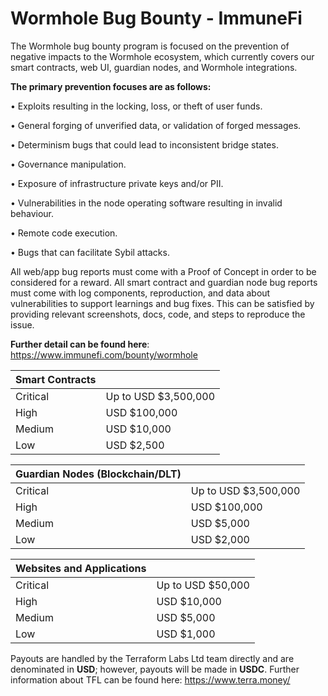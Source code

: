 # Wormhole Bug Bounty - ImmuneFi

The Wormhole bug bounty program is focused on the prevention of negative impacts to the Wormhole ecosystem, which currently covers our smart contracts, web UI, guardian nodes, and Wormhole integrations.

**The primary prevention focuses are as follows:**  

• Exploits resulting in the locking, loss, or theft of user funds.

• General forging of unverified data, or validation of forged messages.

• Determinism bugs that could lead to inconsistent bridge states.

• Governance manipulation.

• Exposure of infrastructure private keys and/or PII.

• Vulnerabilities in the node operating software resulting in invalid behaviour.

• Remote code execution.

• Bugs that can facilitate Sybil attacks.




All web/app bug reports must come with a Proof of Concept in order to be considered for a reward. All smart contract and guardian node bug reports must come with log components, reproduction, and data about vulnerabilities to support learnings and bug fixes. This can be satisfied by providing relevant screenshots, docs, code, and steps to reproduce the issue.



**Further detail can be found here**: https://www.immunefi.com/bounty/wormhole




| **Smart Contracts**  |               |  
| ------------- | ------------- |
| Critical  | Up to USD $3,500,000  |
| High      | USD $100,000  |
| Medium    | USD $10,000  |
| Low       | USD $2,500  |




| **Guardian Nodes (Blockchain/DLT)** |               | 
| ------------- | ------------- |
| Critical  | Up to USD $3,500,000  |
| High      | USD $100,000  |
| Medium    | USD $5,000  |
| Low       | USD $2,000  |




| **Websites and Applications**  |               |
| ------------- | ------------- |
| Critical  | Up to USD $50,000  |
| High      | USD $10,000  |
| Medium    | USD $5,000  |
| Low       | USD $1,000  |



Payouts are handled by the Terraform Labs Ltd team directly and are denominated in **USD**; however, payouts will be made in **USDC**. Further information about TFL can be found here: https://www.terra.money/
